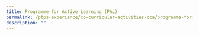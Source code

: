 ```yaml
---
title: Programme for Active Learning (PAL)
permalink: /ptps-experience/co-curricular-activities-cca/programme-for-active-learning-pal/
description: ""
---
```

